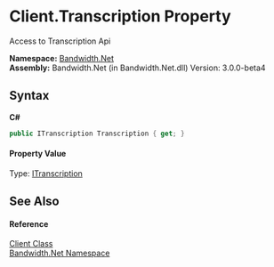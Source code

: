 ﻿# Client.Transcription Property 
 

Access to Transcription Api

**Namespace:**&nbsp;<a href ="N_Bandwidth_Net.md">Bandwidth.Net</a><br />**Assembly:**&nbsp;Bandwidth.Net (in Bandwidth.Net.dll) Version: 3.0.0-beta4

## Syntax

**C#**<br />
``` C#
public ITranscription Transcription { get; }
```


#### Property Value
Type: <a href ="T_Bandwidth_Net_Api_ITranscription.md">ITranscription</a>

## See Also


#### Reference
<a href ="T_Bandwidth_Net_Client.md">Client Class</a><br /><a href ="N_Bandwidth_Net.md">Bandwidth.Net Namespace</a><br />